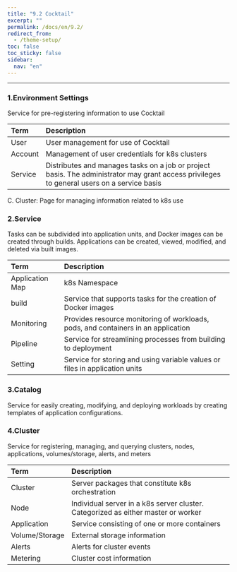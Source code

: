 ```yaml
---
title: "9.2 Cocktail"
excerpt: ""
permalink: /docs/en/9.2/
redirect_from:
  - /theme-setup/
toc: false
toc_sticky: false
sidebar:
  nav: "en"
---
```



---
### 1.Environment Settings

Service for pre-registering information to use Cocktail

| **Term** | **Description** |
| :--- | :--- |
| User | User management for use of Cocktail |
| Account | Management of user credentials for k8s clusters |
| Service | Distributes and manages tasks on a job or project basis. The administrator may grant access privileges to general users on a service basis |

C. Cluster: Page for managing information related to k8s use

### 2.Service

Tasks can be subdivided into application units, and Docker images can be created through builds. Applications can be created, viewed, modified, and deleted via built images.

| **Term** | **Description** |
| :--- | :--- |
| Application Map | k8s Namespace |
| build | Service that supports tasks for the creation of Docker images |
| Monitoring | Provides resource monitoring of workloads, pods, and containers in an application |
| Pipeline | Service for streamlining processes from building to deployment |
| Setting | Service for storing and using variable values or files in application units |

### 3.Catalog

Service for easily creating, modifying, and deploying workloads by creating templates of application configurations.

### 4.Cluster

Service for registering, managing, and querying clusters, nodes, applications, volumes/storage, alerts, and meters

| **Term** | **Description** |
| :--- | :--- |
| Cluster | Server packages that constitute k8s orchestration |
| Node | Individual server in a k8s server cluster. Categorized as either master or worker |
| Application | Service consisting of one or more containers |
| Volume/Storage | External storage information |
| Alerts | Alerts for cluster events |
| Metering | Cluster cost information |
